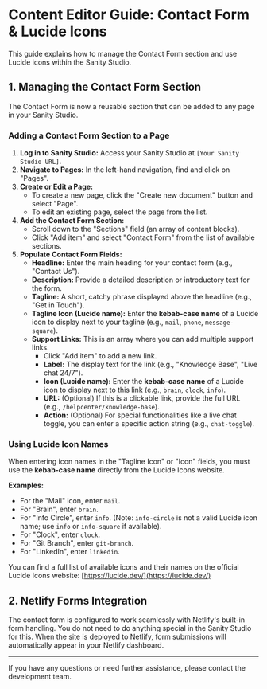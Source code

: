 # Content Editor Guide: Contact Form & Lucide Icons

This guide explains how to manage the Contact Form section and use Lucide icons within the Sanity Studio.

## 1. Managing the Contact Form Section

The Contact Form is now a reusable section that can be added to any page in your Sanity Studio.

### Adding a Contact Form Section to a Page

1.  **Log in to Sanity Studio:** Access your Sanity Studio at `[Your Sanity Studio URL]`.
2.  **Navigate to Pages:** In the left-hand navigation, find and click on "Pages".
3.  **Create or Edit a Page:**
    *   To create a new page, click the "Create new document" button and select "Page".
    *   To edit an existing page, select the page from the list.
4.  **Add the Contact Form Section:**
    *   Scroll down to the "Sections" field (an array of content blocks).
    *   Click "Add item" and select "Contact Form" from the list of available sections.
5.  **Populate Contact Form Fields:**
    *   **Headline:** Enter the main heading for your contact form (e.g., "Contact Us").
    *   **Description:** Provide a detailed description or introductory text for the form.
    *   **Tagline:** A short, catchy phrase displayed above the headline (e.g., "Get in Touch").
    *   **Tagline Icon (Lucide name):** Enter the **kebab-case name** of a Lucide icon to display next to your tagline (e.g., `mail`, `phone`, `message-square`).
    *   **Support Links:** This is an array where you can add multiple support links.
        *   Click "Add item" to add a new link.
        *   **Label:** The display text for the link (e.g., "Knowledge Base", "Live chat 24/7").
        *   **Icon (Lucide name):** Enter the **kebab-case name** of a Lucide icon to display next to this link (e.g., `brain`, `clock`, `info`).
        *   **URL:** (Optional) If this is a clickable link, provide the full URL (e.g., `/helpcenter/knowledge-base`).
        *   **Action:** (Optional) For special functionalities like a live chat toggle, you can enter a specific action string (e.g., `chat-toggle`).

### Using Lucide Icon Names

When entering icon names in the "Tagline Icon" or "Icon" fields, you must use the **kebab-case name** directly from the Lucide Icons website.

**Examples:**
*   For the "Mail" icon, enter `mail`.
*   For "Brain", enter `brain`.
*   For "Info Circle", enter `info`. (Note: `info-circle` is not a valid Lucide icon name; use `info` or `info-square` if available).
*   For "Clock", enter `clock`.
*   For "Git Branch", enter `git-branch`.
*   For "LinkedIn", enter `linkedin`.

You can find a full list of available icons and their names on the official Lucide Icons website: [https://lucide.dev/](https://lucide.dev/)

## 2. Netlify Forms Integration

The contact form is configured to work seamlessly with Netlify's built-in form handling. You do not need to do anything special in the Sanity Studio for this. When the site is deployed to Netlify, form submissions will automatically appear in your Netlify dashboard.

---

If you have any questions or need further assistance, please contact the development team.